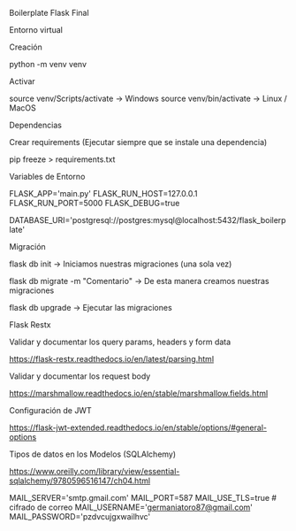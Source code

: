 Boilerplate Flask Final

Entorno virtual

Creación

python -m venv venv



Activar

source venv/Scripts/activate -> Windows
source venv/bin/activate -> Linux / MacOS



Dependencias




Crear requirements (Ejecutar siempre que se instale una dependencia)

pip freeze > requirements.txt



Variables de Entorno

FLASK_APP='main.py'
FLASK_RUN_HOST=127.0.0.1
FLASK_RUN_PORT=5000
FLASK_DEBUG=true

DATABASE_URI='postgresql://postgres:mysql@localhost:5432/flask_boilerplate'

Migración

flask db init -> Iniciamos nuestras migraciones (una sola vez)



flask db migrate -m "Comentario" -> De esta manera creamos nuestras migraciones



flask db upgrade -> Ejecutar las migraciones


Flask Restx

Validar y documentar los query params, headers y form data


https://flask-restx.readthedocs.io/en/latest/parsing.html



Validar y documentar los request body


https://marshmallow.readthedocs.io/en/stable/marshmallow.fields.html



Configuración de JWT


https://flask-jwt-extended.readthedocs.io/en/stable/options/#general-options


Tipos de datos en los Modelos (SQLAlchemy)


https://www.oreilly.com/library/view/essential-sqlalchemy/9780596516147/ch04.html

MAIL_SERVER='smtp.gmail.com'
MAIL_PORT=587
MAIL_USE_TLS=true # cifrado de correo
MAIL_USERNAME='germaniatoro87@gmail.com'
MAIL_PASSWORD='pzdvcujgxwailhvc'